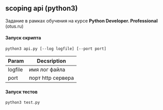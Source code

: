 ## scoping api (python3)

Задание в рамках обучения на курсе **Python Developer. Professional** (otus.ru)

#### Запуск скрипта

```
python3 api.py [--log logfile] [--port port]
```

| Param   | Decsription       |
| ------- | ----------------- |
| logfile | имя лог файла     |
| port    | порт http сервера |

#### Запуск тестов

```
python3 test.py
```
